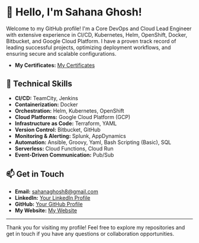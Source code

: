 # 👋 Hello, I'm Sahana Ghosh!

Welcome to my GitHub profile! I'm a Core DevOps and Cloud Lead Engineer with extensive experience in CI/CD, Kubernetes, Helm, OpenShift, Docker, Bitbucket, and Google Cloud Platform. I have a proven track record of leading successful projects, optimizing deployment workflows, and ensuring secure and scalable configurations. 
- **My Certificates:** [My Certificates](https://github.com/saghosh8/CERTIFICATES)

## 🔧 Technical Skills

- **CI/CD:** TeamCity, Jenkins
- **Containerization:** Docker
- **Orchestration:** Helm, Kubernetes, OpenShift
- **Cloud Platforms:** Google Cloud Platform (GCP)
- **Infrastructure as Code:** Terraform, YAML
- **Version Control:** Bitbucket, GitHub
- **Monitoring & Alerting:** Splunk, AppDynamics
- **Automation:** Ansible, Groovy, Yaml, Bash Scripting (Basic), SQL
- **Serverless:** Cloud Functions, Cloud Run
- **Event-Driven Communication:** Pub/Sub

## 📫 Get in Touch

- **Email:** sahanaghosh8@gmail.com
- **LinkedIn:** [Your LinkedIn Profile](https://www.linkedin.com/in/ghoshsahana/)
- **GitHub:** [Your GitHub Profile](https://github.com/saghosh8/)
- **My Website:** [My Website](https://www.latesttechinsights.com/)

---

Thank you for visiting my profile! Feel free to explore my repositories and get in touch if you have any questions or collaboration opportunities.

